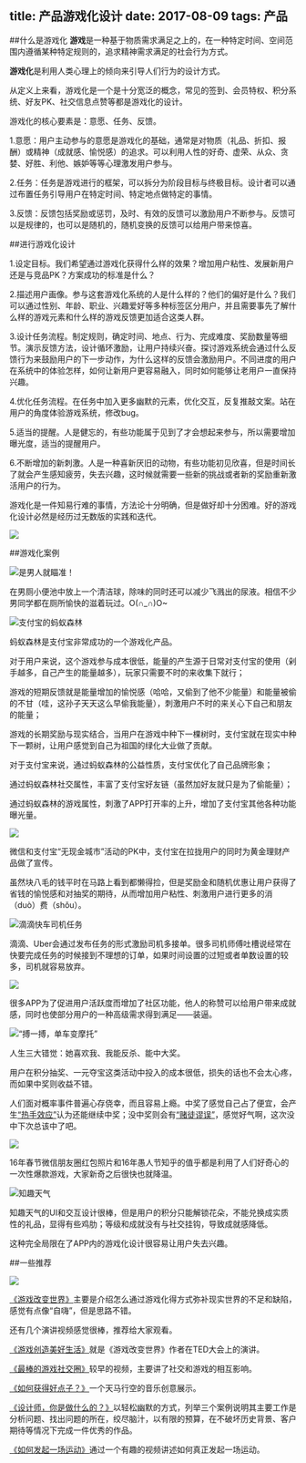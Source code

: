 title: 产品游戏化设计
date: 2017-08-09
tags: 产品
---

##什么是游戏化
**游戏**是一种基于物质需求满足之上的，在一种特定时间、空间范围内遵循某种特定规则的，追求精神需求满足的社会行为方式。

**游戏化**是利用人类心理上的倾向来引导人们行为的设计方式。

从定义上来看，游戏化是一个是十分宽泛的概念，常见的签到、会员特权、积分系统、好友PK、社交信息点赞等都是游戏化的设计。

游戏化的核心要素是：意愿、任务、反馈。
<!--more-->

1.意愿：用户主动参与的意愿是游戏化的基础，通常是对物质（礼品、折扣、报酬）或精神（成就感、愉悦感）的追求。可以利用人性的好奇、虚荣、从众、贪婪、好胜、利他、嫉妒等等心理激发用户参与。

2.任务：任务是游戏进行的框架，可以拆分为阶段目标与终极目标。设计者可以通过布置任务引导用户在特定时间、特定地点做特定的事情。

3.反馈：反馈包括奖励或惩罚，及时、有效的反馈可以激励用户不断参与。反馈可以是规律的，也可以是随机的，随机变换的反馈可以给用户带来惊喜。


##进行游戏化设计


1.设定目标。我们希望通过游戏化获得什么样的效果？增加用户粘性、发展新用户还是与竞品PK？方案成功的标准是什么？

2.描述用户画像。参与这套游戏化系统的人是什么样的？他们的偏好是什么？我们可以通过性别、年龄、职业、兴趣爱好等多种标签区分用户，并且需要事先了解什么样的游戏元素和什么样的游戏反馈更加适合这类人群。

3.设计任务流程。制定规则，确定时间、地点、行为、完成难度、奖励数量等细节。演示反馈方法，设计循环激励，让用户持续兴奋。探讨游戏系统会通过什么反馈行为来鼓励用户的下一步动作，为什么这样的反馈会激励用户。不同进度的用户在系统中的体验怎样，如何让新用户更容易融入，同时如何能够让老用户一直保持兴趣。

4.优化任务流程。在任务中加入更多幽默的元素，优化交互，反复推敲文案。站在用户的角度体验游戏系统，修改bug。

5.适当的提醒。人是健忘的，有些功能属于见到了才会想起来参与，所以需要增加曝光度，适当的提醒用户。

6.不断增加的新刺激。人是一种喜新厌旧的动物，有些功能初见欣喜，但是时间长了就会产生感知疲劳，失去兴趣，这时候就需要一些新的挑战或者新的奖励重新激活用户的行为。

游戏化是一件知易行难的事情，方法论十分明确，但是做好却十分困难。好的游戏化设计必然是经历过无数版的实践和迭代。

![](http://upload-images.jianshu.io/upload_images/828721-47490933ea687e6a.png?imageMogr2/auto-orient/strip%7CimageView2/2/w/1240)


##游戏化案例

![是男人就瞄准！](http://upload-images.jianshu.io/upload_images/828721-0b5d64cb00e79d97.png?imageMogr2/auto-orient/strip%7CimageView2/2/w/1240)

在男厕小便池中放上一个清洁球，除味的同时还可以减少飞溅出的尿液。相信不少男同学都在厕所愉快的滋着玩过。O(∩_∩)O~

![支付宝的蚂蚁森林](http://upload-images.jianshu.io/upload_images/828721-5d884af4d9f09975.jpg?imageMogr2/auto-orient/strip%7CimageView2/2/w/1240)

蚂蚁森林是支付宝非常成功的一个游戏化产品。

对于用户来说，这个游戏参与成本很低，能量的产生源于日常对支付宝的使用（剁手越多，自己产生的能量越多），玩家只需要不时的来收集下就行；

游戏的短期反馈就是能量增加的愉悦感（哈哈，又偷到了他不少能量）和能量被偷的不甘（哇，这孙子天天这么早偷我能量），刺激用户不时的来关心下自己和朋友的能量；

游戏的长期奖励与现实结合，当用户在游戏中种下一棵树时，支付宝就在现实中种下一颗树，让用户感觉到自己为祖国的绿化大业做了贡献。

对于支付宝来说，通过蚂蚁森林的公益性质，支付宝优化了自己品牌形象；

通过蚂蚁森林社交属性，丰富了支付宝好友链（虽然加好友就只是为了偷能量）；

通过蚂蚁森林的游戏属性，刺激了APP打开率的上升，增加了支付宝其他各种功能曝光量。

![](http://upload-images.jianshu.io/upload_images/828721-4a44391695dd1680.jpg?imageMogr2/auto-orient/strip%7CimageView2/2/w/1240)

微信和支付宝“无现金城市”活动的PK中，支付宝在拉拢用户的同时为黄金理财产品做了宣传。

虽然块八毛的钱平时在马路上看到都懒得捡，但是奖励金和随机优惠让用户获得了省钱的愉悦感和对抽奖的期待，从而增加用户粘性、刺激用户进行更多的消（duò）费（shǒu）。


![滴滴快车司机任务](http://upload-images.jianshu.io/upload_images/828721-914f550779ec3c35.png?imageMogr2/auto-orient/strip%7CimageView2/2/w/1240)

滴滴、Uber会通过发布任务的形式激励司机多接单。很多司机师傅吐槽说经常在快要完成任务的时候接到不理想的订单，如果时间设置的过短或者单数设置的较多，司机就容易放弃。



![](http://upload-images.jianshu.io/upload_images/828721-d8691ba69b5880aa.png?imageMogr2/auto-orient/strip%7CimageView2/2/w/1240)



很多APP为了促进用户活跃度而增加了社区功能，他人的称赞可以给用户带来成就感，同时也使部分用户的一种高级需求得到满足——装逼。

![“搏一搏，单车变摩托”](http://upload-images.jianshu.io/upload_images/828721-97ba209417efd7f9.jpg?imageMogr2/auto-orient/strip%7CimageView2/2/w/1240)

人生三大错觉：她喜欢我、我能反杀、能中大奖。

用户在积分抽奖、一元夺宝这类活动中投入的成本很低，损失的话也不会太心疼，而如果中奖则收益不错。

人们面对概率事件普遍心存侥幸，而且容易上瘾。中奖了感觉自己占了便宜，会产生[“热手效应”](https://baike.baidu.com/item/%E7%83%AD%E6%89%8B%E6%95%88%E5%BA%94/9083863?fr=aladdin)认为还能继续中奖；没中奖则会有[“赌徒谬误”](https://baike.baidu.com/item/%E8%B5%8C%E5%BE%92%E8%B0%AC%E8%AF%AF)，感觉好气啊，这次没中下次总该中了吧。



![](http://upload-images.jianshu.io/upload_images/828721-f27738e866fbd076.png?imageMogr2/auto-orient/strip%7CimageView2/2/w/1240)


16年春节微信朋友圈红包照片和16年愚人节知乎的值乎都是利用了人们好奇心的一次性爆款游戏，大家新奇之后很快也就降温。


![知趣天气](http://upload-images.jianshu.io/upload_images/828721-8d00c1578571f434.png?imageMogr2/auto-orient/strip%7CimageView2/2/w/1240)

知趣天气的UI和交互设计很棒，但是用户的积分只能解锁花朵，不能兑换成实质性的礼品，显得有些鸡肋；等级和成就没有与社交挂钩，导致成就感降低。

这种完全局限在了APP内的游戏化设计很容易让用户失去兴趣。

##一些推荐


![](http://upload-images.jianshu.io/upload_images/828721-5ca9450760c9cfe4.png?imageMogr2/auto-orient/strip%7CimageView2/2/w/1240)

[《游戏改变世界》](https://book.douban.com/subject/10828002/)主要是介绍怎么通过游戏化得方式弥补现实世界的不足和缺陷，感觉有点像“自嗨”，但是思路不错。

还有几个演讲视频感觉很棒，推荐给大家观看。

[《游戏创造美好生活》](http://open.163.com/movie/2014/4/U/P/M9NB0CLKV_M9NB9O1UP.html)就是《游戏改变世界》作者在TED大会上的演讲。

[《最棒的游戏社交圈》](http://open.163.com/movie/2014/4/R/A/M9NB0CLKV_M9NBDC9RA.html)较早的视频，主要讲了社交和游戏的相互影响。

[《如何获得好点子？》](http://open.163.com/movie/2017/6/A/T/MCLBKTON4_MCLBL5GAT.html)一个天马行空的音乐创意展示。

[《设计师，你是做什么的？》](http://open.163.com/movie/2017/5/R/U/MCIJDBL53_MCIJE3VRU.html)以轻松幽默的方式，列举三个案例说明其主要工作是分析问题、找出问题的所在，绞尽脑汁，以有限的预算，在不破坏历史背景、客户期待等情况下完成一件优秀的作品。

[《如何发起一场运动》](http://open.163.com/movie/2012/1/V/U/M8LD0V9UJ_M8LV2ABVU.html)通过一个有趣的视频讲述如何真正发起一场运动。
